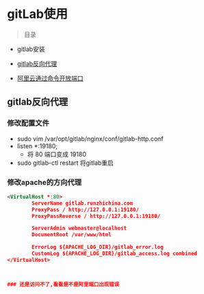 # gitLab使用

> 目录

* gitlab安装

* [gitlab反向代理](#gitlab反向代理)

* [阿里云通过命令开放端口](https://www.aliyun.com/jiaocheng/153471.html)




## gitlab反向代理


### 修改配置文件

* sudo vim  /var/opt/gitlab/nginx/conf/gitlab-http.conf
* listen *:19180;
    * 将 80 端口变成 19180
* sudo gitlab-ctl restart
    将gitlab重启
 
### 修改apache的方向代理

```xml
<VirtualHost *:80>
        ServerName gitlab.runzhichina.com
        ProxyPass / http://127.0.0.1:19180/
        ProxyPassReverse / http://127.0.0.1:19180/

        ServerAdmin webmaster@localhost
        DocumentRoot /var/www/html

        ErrorLog ${APACHE_LOG_DIR}/gitlab_error.log
        CustomLog ${APACHE_LOG_DIR}/gitlab_access.log combined
</VirtualHost>



### 还是访问不了,看看是不是阿里端口出现错误
```    
    